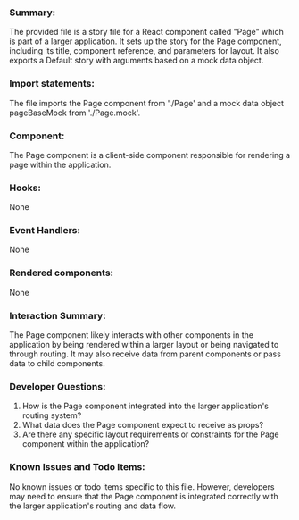 ### Summary:
The provided file is a story file for a React component called "Page" which is part of a larger application. It sets up the story for the Page component, including its title, component reference, and parameters for layout. It also exports a Default story with arguments based on a mock data object.

### Import statements:
The file imports the Page component from './Page' and a mock data object pageBaseMock from './Page.mock'.

### Component:
The Page component is a client-side component responsible for rendering a page within the application.

### Hooks:
None

### Event Handlers:
None

### Rendered components:
None

### Interaction Summary:
The Page component likely interacts with other components in the application by being rendered within a larger layout or being navigated to through routing. It may also receive data from parent components or pass data to child components.

### Developer Questions:
1. How is the Page component integrated into the larger application's routing system?
2. What data does the Page component expect to receive as props?
3. Are there any specific layout requirements or constraints for the Page component within the application?

### Known Issues and Todo Items:
No known issues or todo items specific to this file. However, developers may need to ensure that the Page component is integrated correctly with the larger application's routing and data flow.